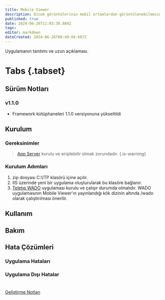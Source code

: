 ```yaml
---
title: Mobile Viewer
description: Dicom görüntülerinin mobil ortamlardan görüntülenebilmesini sağlar.
published: true
date: 2024-06-26T11:03:39.884Z
tags: 
editor: markdown
dateCreated: 2024-06-26T08:49:04.687Z
---
```


Uygulamanın tanıtımı ve uzun açıklaması.

# Tabs {.tabset}
## Sürüm Notları
### v1.1.0
- Framework kütüphaneleri 1.1.0 versiyonuna yükseltildi




## Kurulum

### Gereksinimler
> [App Server](/Uygulamalar/AppServer) kurulu ve erişilebilir olmak zorundadır.
{.is-warning}

### Kurulum Adımları
1. zip dosyası C:\ITP klasörü içine açılır.
2. IIS üzerinde yeni bir uygulama oluşturularak bu klasöre bağlanır.
3. [Teletıp WADO](/Uygulamalar/TeletipWado) uygulaması kurulu ve çalışır durumda olmalıdır. WADO uygulamasının Mobile Viewer'ın yayınlandığı kök dizinin altında /wado olarak çalıştırılması önerilir.

## Kullanım

## Bakım

## Hata Çözümleri

### Uygulama Hataları

### Uygulama Dışı Hatalar

#

[Geliştirme Notları](/Gelistirme/Uygulama-Adi)